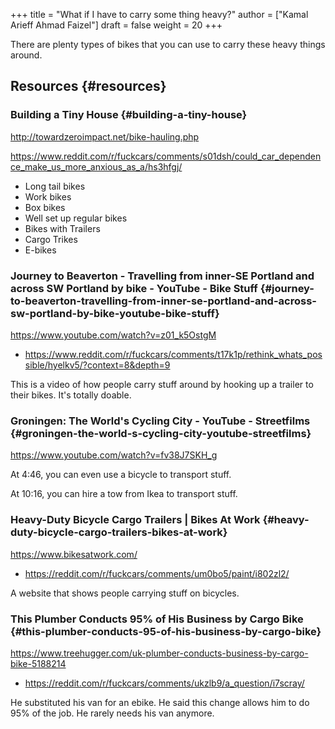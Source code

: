 +++
title = "What if I have to carry some thing heavy?"
author = ["Kamal Arieff Ahmad Faizel"]
draft = false
weight = 20
+++

There are plenty types of bikes that you can use to carry these heavy things around.


## Resources {#resources}


### Building a Tiny House {#building-a-tiny-house}

<http://towardzeroimpact.net/bike-hauling.php>

<https://www.reddit.com/r/fuckcars/comments/s01dsh/could_car_dependence_make_us_more_anxious_as_a/hs3hfgj/>

-   Long tail bikes
-   Work bikes
-   Box bikes
-   Well set up regular bikes
-   Bikes with Trailers
-   Cargo Trikes
-   E-bikes


### Journey to Beaverton - Travelling from inner-SE Portland and across SW Portland by bike - YouTube - Bike Stuff {#journey-to-beaverton-travelling-from-inner-se-portland-and-across-sw-portland-by-bike-youtube-bike-stuff}

<https://www.youtube.com/watch?v=z01_k5OstgM>

-   <https://www.reddit.com/r/fuckcars/comments/t17k1p/rethink_whats_possible/hyelkv5/?context=8&depth=9>

This is a video of how people carry stuff around by hooking up a trailer to their bikes. It's totally doable.


### Groningen: The World's Cycling City - YouTube - Streetfilms {#groningen-the-world-s-cycling-city-youtube-streetfilms}

<https://www.youtube.com/watch?v=fv38J7SKH_g>

At 4:46, you can even use a bicycle to transport stuff.

At 10:16, you can hire a tow from Ikea to transport stuff.


### Heavy-Duty Bicycle Cargo Trailers | Bikes At Work {#heavy-duty-bicycle-cargo-trailers-bikes-at-work}

<https://www.bikesatwork.com/>

-   <https://reddit.com/r/fuckcars/comments/um0bo5/paint/i802zl2/>

A website that shows people carrying stuff on bicycles.


### This Plumber Conducts 95% of His Business by Cargo Bike {#this-plumber-conducts-95-of-his-business-by-cargo-bike}

<https://www.treehugger.com/uk-plumber-conducts-business-by-cargo-bike-5188214>

-   <https://reddit.com/r/fuckcars/comments/ukzlb9/a_question/i7scray/>

He substituted his van for an ebike. He said this change allows him to do 95% of the job. He rarely needs his van anymore.
